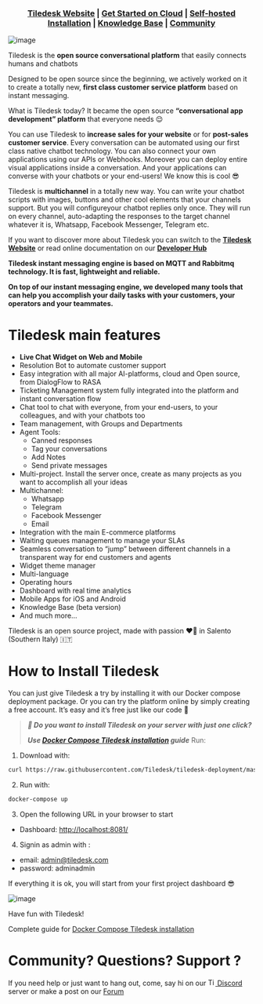<h3 align="center">
  <b><a href="https://tiledesk.com/?utm_source=github" target="_blank">Tiledesk Website</a></b>
  |
  <b><a href="https://console.tiledesk.com/v2/dashboard/#/signup/?utm_source=github" target="_blank">Get Started on Cloud</a></b>
  |
  <b><a href="https://tiledesk.com/install/?utm_source=github" target="_blank">Self-hosted Installation</a></b>
  |
  <b><a href="https://gethelp.tiledesk.com/?utm_source=github" target="_blank">Knowledge Base</a></b>
  |
  <b><a href="https://developer.tiledesk.com/community/?utm_source=github" target="_blank">Community</a></b>
</h3>

![image](https://user-images.githubusercontent.com/32564846/181367757-77773e70-4e86-4c99-a617-a1a0e504fcd9.png)

Tiledesk is the **open source conversational platform** that easily connects humans and chatbots

Designed to be open source since the beginning, we actively worked on it to create a totally new, **first class customer service platform** based on instant messaging.

What is Tiledesk today? It became the open source **“conversational app development” platform** that everyone needs 😌

You can use Tiledesk to <b>increase sales for your website</b> or for <b>post-sales customer service</b>. Every conversation can be automated using our first class native chatbot technology.
You can also connect your own applications using our APIs or Webhooks.
Moreover you can deploy entire visual applications inside a conversation. And your applications can converse with your chatbots or your end-users! We know this is cool 😎

Tiledesk is <b>multichannel</b> in a totally new way. You can write your chatbot scripts with images, buttons and other cool elements that your channels support. But you will configureyour chatbot replies only once. They will run on every channel, auto-adapting the responses to the target channel whatever it is, Whatsapp, Facebook Messenger, Telegram etc.

If you want to discover more about Tiledesk you can switch to the <b><a href="https://tiledesk.com/?utm_source=github" target="_blank">Tiledesk Website</a></b> or read online documentation on our <b><a href="https://developer.tiledesk.com/?utm_source=github" target="_blank">Developer Hub</a>

Tiledesk instant messaging engine is based on MQTT and Rabbitmq technology. It is fast, lightweight and reliable.

On top of our instant messaging engine, we developed many tools that can help you accomplish your daily tasks with your customers, your operators and your teammates.

# Tiledesk <b>main features<b>
* </b>Live Chat Widget</b> on Web and Mobile
* </b>Resolution Bot</b> to automate customer support
* Easy </b>integration with all major AI-platforms</b>, cloud and Open source, from DialogFlow to RASA
* </b>Ticketing Management</b> system fully integrated into the platform and instant conversation flow
* </b>Chat tool</b> to chat with everyone, from your end-users, to your colleagues, and with your chatbots too
* </b>Team management</b>, with Groups and Departments
* </b>Agent Tools</b>: 
  * Canned responses 
  * Tag your conversations 
  * Add Notes
  * Send private messages 
* </b>Multi-project</b>. Install the server once, create as many projects as you want to accomplish all your ideas
* </b>Multichannel</b>: 
  * Whatsapp 
  * Telegram 
  * Facebook Messenger
  * Email
* </b>Integration with the main E-commerce platforms</b>
* Waiting </b>queues management</b> to manage your SLAs
* </b>Seamless conversation</b> to “jump” between different channels in a transparent way for end customers and agents  
* </b>Widget theme</b> manager
* </b>Multi-language</b>
* </b>Operating hours</b>
* </b>Dashboard</b> with real time analytics
* </b>Mobile Apps</b> for iOS and Android
* </b>Knowledge Base</b> (beta version)
* And much more…

Tiledesk is an open source project, made with passion ❤️‍🔥 in Salento (Southern Italy) 🇮🇹

# How to Install Tiledesk
You can just give Tiledesk a try by installing it with our Docker compose deployment package. Or you can try the platform online by simply creating a free account. It’s easy and it’s free just like our code 🙂

> ***🚀 Do you want to install Tiledesk on your server with just one click?***
> 
> ***Use [Docker Compose Tiledesk installation](https://github.com/Tiledesk/tiledesk-deployment/blob/master/docker-compose/README.md) guide***
> Run: 
1. Download with:
```bash
curl https://raw.githubusercontent.com/Tiledesk/tiledesk-deployment/master/docker-compose/docker-compose.yml --output docker-compose.yml
```
2. Run with: 
```bash
docker-compose up
```
3. Open the following URL in your browser to start 
* Dashboard: [http://localhost:8081/](http://localhost:8081/)

4. Signin as admin with :
* email: admin@tiledesk.com
* password: adminadmin

If everything it is ok, you will start from your first project dashboard 😎

![image](https://user-images.githubusercontent.com/9378770/181733184-02ab81ac-5611-422f-aa1b-58a218a6d45b.png)

Have fun with Tiledesk!

Complete guide for [Docker Compose Tiledesk installation](https://github.com/Tiledesk/tiledesk-deployment/blob/master/docker-compose/README.md)

# Community? Questions? Support ?
If you need help or just want to hang out, come, say hi on our [<img width="15" alt="Tiledesk discord" src="https://seeklogo.com/images/D/discord-color-logo-E5E6DFEF80-seeklogo.com.png"> Discord](https://discord.gg/nERZEZ7SmG) server or make a post on our [Forum](https://tiledesk.discourse.group)
